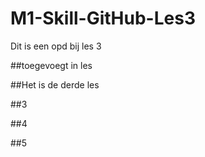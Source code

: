 # M1-Skill-GitHub-Les3
Dit is een opd bij les 3

##toegevoegt in les

##Het is de derde les

##3

##4

##5